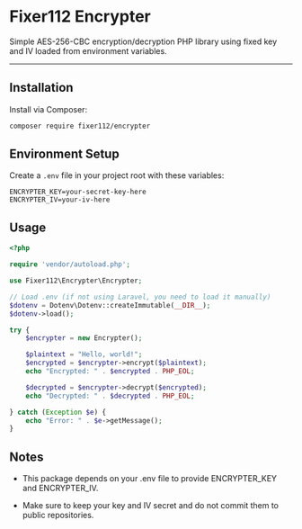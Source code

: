 # Fixer112 Encrypter

Simple AES-256-CBC encryption/decryption PHP library using fixed key and IV loaded from environment variables.

---

## Installation

Install via Composer:

```bash
composer require fixer112/encrypter
```
## Environment Setup

Create a `.env` file in your project root with these variables:

```env
ENCRYPTER_KEY=your-secret-key-here
ENCRYPTER_IV=your-iv-here
```

## Usage

```php
<?php

require 'vendor/autoload.php';

use Fixer112\Encrypter\Encrypter;

// Load .env (if not using Laravel, you need to load it manually)
$dotenv = Dotenv\Dotenv::createImmutable(__DIR__);
$dotenv->load();

try {
    $encrypter = new Encrypter();

    $plaintext = "Hello, world!";
    $encrypted = $encrypter->encrypt($plaintext);
    echo "Encrypted: " . $encrypted . PHP_EOL;

    $decrypted = $encrypter->decrypt($encrypted);
    echo "Decrypted: " . $decrypted . PHP_EOL;

} catch (Exception $e) {
    echo "Error: " . $e->getMessage();
}
```

## Notes
- This package depends on your .env file to provide ENCRYPTER_KEY and ENCRYPTER_IV.

- Make sure to keep your key and IV secret and do not commit them to public repositories.

